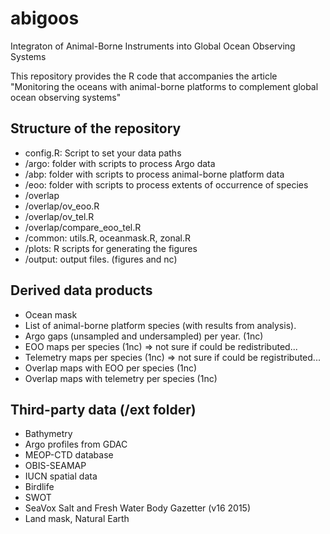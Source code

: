 # abigoos
Integraton of Animal-Borne Instruments into Global Ocean Observing Systems

This repository provides the R code that accompanies the article "Monitoring the oceans with animal-borne platforms to complement global ocean observing systems"



## Structure of the repository

* config.R: Script to set your data paths
* /argo: folder with scripts to process Argo data
* /abp: folder with scripts to process animal-borne platform data
* /eoo: folder with scripts to process extents of occurrence of species
* /overlap
* /overlap/ov_eoo.R
* /overlap/ov_tel.R
* /overlap/compare_eoo_tel.R
* /common: utils.R, oceanmask.R, zonal.R
* /plots: R scripts for generating the figures
* /output: output files. (figures and nc)


## Derived data products
* Ocean mask
* List of animal-borne platform species (with results from analysis). 
* Argo gaps (unsampled and undersampled) per year. (1nc)
* EOO maps per species (1nc) => not sure if could be redistributed...
* Telemetry maps per species (1nc) => not sure if could be registributed...
* Overlap maps with EOO per species (1nc)
* Overlap maps with telemetry per species (1nc)


## Third-party data (/ext folder)
* Bathymetry
* Argo profiles from GDAC
* MEOP-CTD database
* OBIS-SEAMAP
* IUCN spatial data
* Birdlife
* SWOT
* SeaVox Salt and Fresh Water Body Gazetter (v16 2015)
* Land mask, Natural Earth
